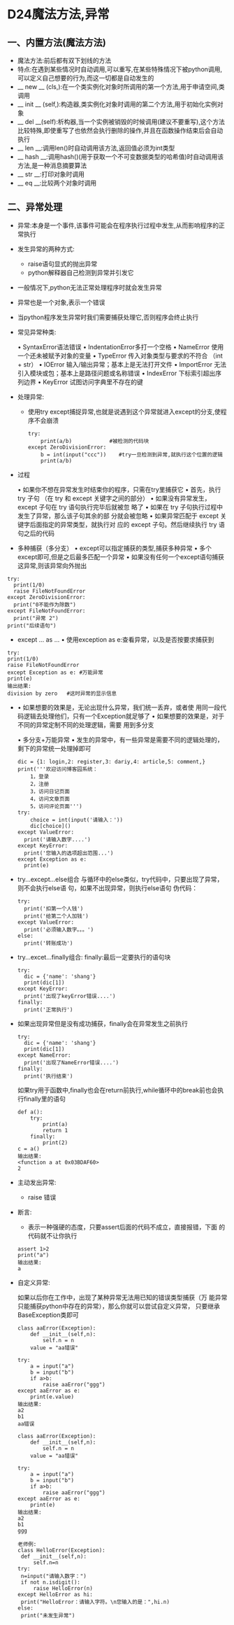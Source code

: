 # D24魔法方法,异常

## 一、内置方法(魔法方法)

- 魔法方法:前后都有双下划线的方法
- 特点:在遇到某些情况时自动调用,可以重写,在某些特殊情况下被python调用,可以定义自己想要的行为,而这一切都是自动发生的
- __ new __ (cls,):在一个类实例化对象时所调用的第一个方法,用于申请空间,类调用
- __ init __ (self,):构造器,类实例化对象时调用的第二个方法,用于初始化实例对象
- __ del __(self):析构器,当一个实例被销毁的时候调用(建议不要重写),这个方法比较特殊,即使重写了也依然会执行删除的操作,并且在函数操作结束后会自动执行
- __ len __:调用len()时自动调用该方法,返回值必须为int类型
- __ hash __:调用hash()(用于获取一个不可变数据类型的哈希值)时自动调用该方法,是一种消息摘要算法
- __ str __:打印对象时调用
- __ eq __:比较两个对象时调用

## 二、异常处理

- 异常:本身是一个事件,该事件可能会在程序执行过程中发生,从而影响程序的正常执行

- 发生异常的两种方式:

  - raise语句显式的抛出异常
  - python解释器自己检测到异常并引发它

- 一般情况下,python无法正常处理程序时就会发生异常

- 异常也是一个对象,表示一个错误

- 当python程序发生异常时我们需要捕获处理它,否则程序会终止执行

- 常见异常种类:

  • SyntaxError语法错误
  • IndentationError多打一个空格
  • NameError 使用一个还未被赋予对象的变量
  • TypeError 传入对象类型与要求的不符合 （int + str）
  • IOError 输入/输出异常；基本上是无法打开文件
  • ImportError 无法引入模块或包；基本上是路径问题或名称错误
  • IndexError 下标索引超出序列边界
  • KeyError 试图访问字典里不存在的键

- 处理异常:

  - 使用try except捕捉异常,也就是说遇到这个异常就进入except的分支,使程序不会崩溃

    ```
    try:
        print(a/b)            #被检测的代码块	
    except ZeroDivisionError:
        b = int(input("ccc"))    #try一旦检测到异常,就执行这个位置的逻辑
        print(a/b)
    ```

- 过程

  • 如果你不想在异常发生时结束你的程序，只需在try里捕获它
  • 首先，执行 try 子句 （在 try 和 except 关键字之间的部分）
  • 如果没有异常发生，except 子句在 try 语句执行完毕后就被忽
  略了
  • 如果在 try 子句执行过程中发生了异常，那么该子句其余的部
  分就会被忽略
  • 如果异常匹配于 except 关键字后面指定的异常类型，就执行对
  应的 except 子句。然后继续执行 try 语句之后的代码

-  多种捕获（多分支）
  • except可以指定捕获的类型,捕获多种异常
  • 多个except即可,但是之后最多匹配一个异常
  • 如果没有任何一个except语句捕获这异常,则该异常向外抛出

  ```
  try:
  	print(1/0)
  	raise FileNotFoundError
  except ZeroDivisionError:
  	print("0不能作为除数")
  except FileNotFoundError:
  	print("异常 2")
  print("后续语句")
  ```

-  except ... as ...
  • 使用exception as e:查看异常，以及是否按要求捕获到

  ```
  try:
  print(1/0)
  raise FileNotFoundError
  except Exception as e: #万能异常
  print(e)
  输出结果:
  division by zero   #这时异常的显示信息
  ```

- • 如果想要的效果是，无论出现什么异常，我们统一丢弃，或者使
  用同一段代码逻辑去处理他们，只有一个Exception就足够了
  • 如果想要的效果是，对于不同的异常定制不同的处理逻辑，需要
  用到多分支

  • 多分支+万能异常
  • 发生的异常中，有一些异常是需要不同的逻辑处理的，剩下的异常统一处理掉即可

  ```
  dic = {1: login,2: register,3: dariy,4: article,5: comment,}
  print('''欢迎访问博客园系统：
      1，登录
      2，注册
      3，访问日记页面
      4，访问文章页面
      5，访问评论页面''')
  try:
      choice = int(input('请输入：'))
      dic[choice]()
  except ValueError:
  	print('请输入数字....')
  except KeyError:
  	print('您输入的选项超出范围...')
  except Exception as e:
  	print(e)
  ```

- try...except...else组合
  与循环中的else类似，try代码中，只要出现了异常，则不会执行else语
  句，如果不出现异常，则执行else语句
  伪代码：

  ```
  try:
  	print('扣第一个人钱')
  	print('给第二个人加钱')
  except ValueError:
  	print('必须输入数字。。。')
  else:
  	print('转账成功')
  ```

- try...excet...finally组合:
   finally:最后一定要执行的语句块

  ```
  try:
  	dic = {'name': 'shang'}
  	print(dic[1])
  except KeyError:
  	print('出现了keyError错误....')
  finally:
  	print('正常执行')
  ```

- 如果出现异常但是没有成功捕获，finally会在异常发生之前执行

  ```
  try:
  	dic = {'name': 'shang'}
  	print(dic[1])
  except NameError:
  	print('出现了NameError错误....')
  finally:
  	print('执行结束')			
  ```

  如果try用于函数中,finally也会在return前执行,while循环中的break前也会执行finally里的语句
  
  ```
  def a():
      try:
          print(a)
          return 1
      finally:
          print(2)
  c = a()
  输出结果:
  <function a at 0x03BDAF60>
  2
  ```
  
- 主动发出异常:

   - raise 错误

- 断言:

   - 表示一种强硬的态度，只要assert后面的代码不成立，直接报错，下面
      的代码就不让你执行

   ```
   assert 1>2
   print("a")
   输出结果:
   a
   ```

- 自定义异常:

   如果以后你在工作中，出现了某种异常无法用已知的错误类型捕获（万
   能异常只能捕获python中存在的异常），那么你就可以尝试自定义异常，
   只要继承BaseException类即可

   ```
   class aaError(Exception):
       def __init__(self,n):
           self.n = n
       value = "aa错误"
   
   try:
       a = input("a")
       b = input("b")
       if a>b:
           raise aaError("ggg")
   except aaError as e:
       print(e.value)
   输出结果:
   a2
   b1
   aa错误
   ```

   ```
   class aaError(Exception):
       def __init__(self,n):
           self.n = n
       value = "aa错误"
   
   try:
       a = input("a")
       b = input("b")
       if a>b:
           raise aaError("ggg")
   except aaError as e:
       print(e)
   输出结果:
   a2
   b1
   ggg
   
   ```

   ```
   老师例:
   class HelloError(Exception):
   	def __init__(self,n):
   		self.n=n
   try:
   	n=input("请输入数字：")
   	if not n.isdigit():
   		raise HelloError(n)
   except HelloError as hi:
   	print("HelloError：请输入字符。\n您输入的是：",hi.n)
   else:
   	print("未发生异常")
   ```

   